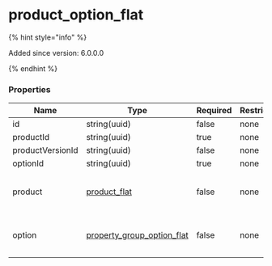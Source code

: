 
# product_option_flat

{% hint style="info" %}

Added since version: 6.0.0.0

{% endhint %}

### Properties

|Name|Type|Required|Restrictions|Description|
|---|---|---|---|---|
|id|string(uuid)|false|none|none|
|productId|string(uuid)|true|none|none|
|productVersionId|string(uuid)|false|none|none|
|optionId|string(uuid)|true|none|none|
|product|[product_flat](/schema/product_flat)|false|none|Added since version: 6.0.0.0|
|option|[property_group_option_flat](/schema/property_group_option_flat)|false|none|Added since version: 6.0.0.0|
